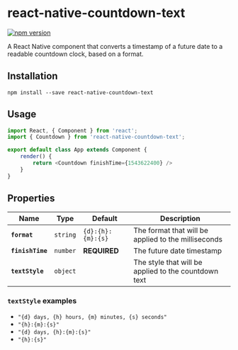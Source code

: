 # react-native-countdown-text

[![npm version](https://badge.fury.io/js/react-native-countdown-text.svg)](https://badge.fury.io/js/react-native-countdown-text)

A React Native component that converts a timestamp of a future date to a readable countdown clock, based on a format.

## Installation

```
npm install --save react-native-countdown-text
```

## Usage

```js
import React, { Component } from 'react';
import { Countdown } from 'react-native-countdown-text';

export default class App extends Component {
    render() {
        return <Countdown finishTime={1543622400} />
    }
}
```

## Properties

| Name | Type | Default | Description |
|---|---|---|---|
|**`format`**|`string`| `{d}:{h}:{m}:{s}` |The format that will be applied to the milliseconds|
|**`finishTime`**|`number`| **REQUIRED** |The future date timestamp|
|**`textStyle`**|`object`||The style that will be applied to the countdown text|

### `textStyle` examples

* `"{d} days, {h} hours, {m} minutes, {s} seconds"`
* `"{h}:{m}:{s}"`
* `"{d} days, {h}:{m}:{s}"`
* `"{h}:{s}"`
